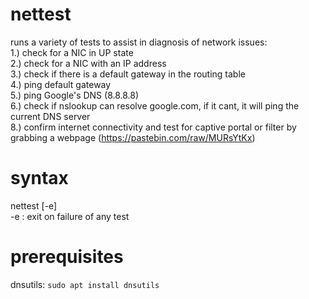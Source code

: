 # nettest
runs a variety of tests to assist in diagnosis of network issues:<br />
 1.) check for a NIC in UP state<br />
 2.) check for a NIC with an IP address<br />
 3.) check if there is a default gateway in the routing table<br />
 4.) ping default gateway<br />
 5.) ping Google's DNS (8.8.8.8)<br />
 6.) check if nslookup can resolve google.com, if it cant, it will ping the current DNS server<br />
 8.) confirm internet connectivity and test for captive portal or filter by grabbing a webpage (https://pastebin.com/raw/MURsYtKx)<br />
 
# syntax
nettest [-e] <br />
 -e : exit on failure of any test
# prerequisites
 dnsutils: <code>sudo apt install dnsutils</code>
